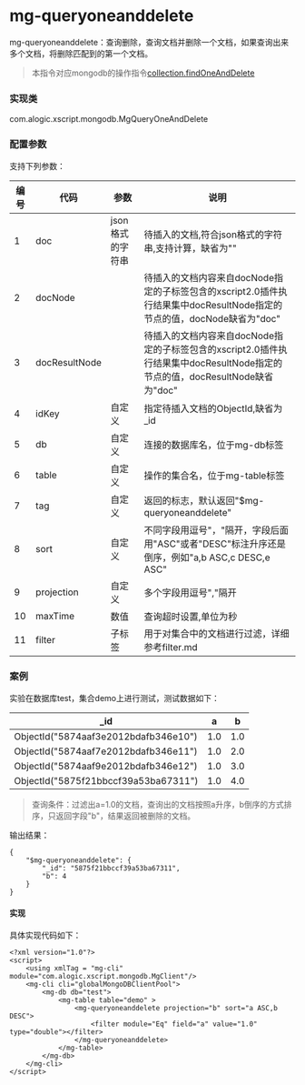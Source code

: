 mg-queryoneanddelete
======

mg-queryoneanddelete：查询删除，查询文档并删除一个文档，如果查询出来多个文档，将删除匹配到的第一个文档。

> 本指令对应mongodb的操作指令[collection.findOneAndDelete](http://mongodb.github.io/mongo-java-driver/3.4/javadoc/?com/mongodb/client/MongoCollection.html#find--)

### 实现类

com.alogic.xscript.mongodb.MgQueryOneAndDelete

### 配置参数

支持下列参数：

| 编号 | 代码 | 参数 | 说明  |
| ---- | ---- | ---- | ---- |
| 1 | doc | json格式的字符串  |待插入的文档,符合json格式的字符串,支持计算，缺省为""|
| 2 | docNode | |待插入的文档内容来自docNode指定的子标签包含的xscript2.0插件执行结果集中docResultNode指定的节点的值，docNode缺省为"doc"|
| 3 | docResultNode | | 待插入的文档内容来自docNode指定的子标签包含的xscript2.0插件执行结果集中docResultNode指定的节点的值，docResultNode缺省为"doc"|
| 4 | idKey | 自定义   |指定待插入文档的ObjectId,缺省为_id |
| 5 | db | 自定义 |连接的数据库名，位于mg-db标签|
| 6 | table | 自定义 |操作的集合名，位于mg-table标签|
| 7 | tag | 自定义 |返回的标志，默认返回"$mg-queryoneanddelete"|
| 8 | sort | 自定义 |不同字段用逗号"，"隔开，字段后面用"ASC"或者"DESC"标注升序还是倒序，例如"a,b ASC,c DESC,e ASC"|
| 9 | projection | 自定义 |多个字段用逗号","隔开|
| 10 | maxTime | 数值 |查询超时设置,单位为秒|
| 11 | filter | 子标签 |用于对集合中的文档进行过滤，详细参考filter.md|

### 案例
实验在数据库test，集合demo上进行测试，测试数据如下：

| _id | a | b |
| ---- | ---- | ---- |
| ObjectId("5874aaf3e2012bdafb346e10") | 1.0 | 1.0 |
| ObjectId("5874aaf7e2012bdafb346e11") | 1.0 | 2.0 |
| ObjectId("5874aaf9e2012bdafb346e12") | 1.0 | 3.0 |
| ObjectId("5875f21bbccf39a53ba67311") | 1.0 | 4.0 |

> 查询条件：过滤出a=1.0的文档，查询出的文档按照a升序，b倒序的方式排序，只返回字段"b"，结果返回被删除的文档。

输出结果：
```
{
    "$mg-queryoneanddelete": {
        "_id": "5875f21bbccf39a53ba67311", 
        "b": 4
    }
}
```
#### 实现

具体实现代码如下：
```
<?xml version="1.0"?>
<script>
	<using xmlTag = "mg-cli" module="com.alogic.xscript.mongodb.MgClient"/>
	<mg-cli cli="globalMongoDBClientPool">
		<mg-db db="test">
			<mg-table table="demo" >
				<mg-queryoneanddelete projection="b" sort="a ASC,b DESC">
					<filter module="Eq" field="a" value="1.0" type="double"></filter>
				</mg-queryoneanddelete>
			</mg-table>
		</mg-db>
	</mg-cli>
</script> 

```